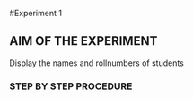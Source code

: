 #Experiment 1
## AIM OF THE EXPERIMENT
Display the names and rollnumbers of students
### STEP BY STEP PROCEDURE
